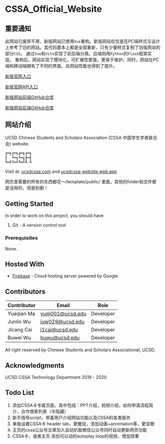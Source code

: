 # CSSA_Official_Website

## 重要通知

此网站已废弃不用，新版网站已使用`Vue`重构。新版网站仅仅是在PC端样式与设计上参考了旧的网站。其代码基本上都是全部重新，只有少量样式复制了旧版网站的部分`CSS`。
通过`Vue`和`Vite`实现了前后端分离。后端则用`Python`的`Flask`框架实现。
重构后，网站实现了模块化，可扩展性更强，更易于维护。同时，网站在PC端和移动端拥有了不同的界面，且网站性能也得到了提升。

[新版官网入口](https://www.ucsdcssa.com/)

[新版官网API入口](https://api.ucsdcssa.com/)

[新版网站前端GitHub仓库](https://github.com/TallMessiWu/ucsdcssa-website-vue)

[新版网站后端GitHub仓库](https://github.com/TallMessiWu/ucsdcssa-website-backend)

## 网站介绍

UCSD Chinese Students and Scholars Association (CSSA 中国学生学者联合会) website.

```bash
╔═╗╔═╗╔═╗╔═╗
║  ╚═╗╚═╗╠═╣
╚═╝╚═╝╚═╝╩ ╩
```

Visit at: [ucsdcssa.com](https://ucsdcssa.com/) and [ucsdcssa-website.web.app](https://ucsdcssa-website.web.app/)
<br>

网页里需要的所有的东西都在～/template/public/ 里面，其他的folder和文件都是没用的，但是别删！
<br>

## Getting Started

In order to work on this project, you should have <br>

1. Git - A version control tool

### Prerequisites

None.

## Hosted With

* [Firebase](https://firebase.google.com/) - Cloud hosting server powered by Google

## Contributors

| Contributor | Email           | Role      |
|-------------|-----------------|-----------|
| Yueqian Ma  | yum001@ucsd.edu | Developer |
| Junlin Wu   | juw029@ucsd.edu | Developer |
| Jicang Cai  | j1cai@ucsd.edu  | Developer |
| Buwei Wu    | buwu@ucsd.edu   | Developer |

All right reserved by Chinese Students and Scholars Associationat, UCSD.

## Acknowledgments

UCSD CSSA Technology Department 2019 - 2020

## Todo List

1. 添加CSSA卡专属页面，其中包括：PPT介绍，视频介绍，如何申请流程简介，合作商家列表（半隐藏）
2. 新手指导script，带着用户介绍网站功能以及CSSA的各类服务
3. 单独设置CSSA卡 header tab，更醒目，添加动画+annimation等，更显眼
4. 主页的cssa公众号文章加入自动扒取微信公众号同时自动更新网页功能
5. CSSA卡，或者主页 添加可以动的autoplay loop的视频，增加效果
